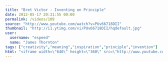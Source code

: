 ```yaml
---
title: "Bret Victor - Inventing on Principle"
date: 2012-05-17 20:31:55 00:00
permalink: /videos/109
source: "http://www.youtube.com/watch?v=PUv66718DII"
thumbnail: "http://i1.ytimg.com/vi/PUv66718DII/hqdefault.jpg"
user:
  username: "espeed"
  name: "James Thornton"
tags: ["creativity","meaning","inspiration","principle","invention"]
html: "<iframe width=\"640\" height=\"360\" src=\"http://www.youtube.com/embed/PUv66718DII?wmode=transparent&fs=1&feature=oembed\" frameborder=\"0\" allowfullscreen></iframe>"
---
```


